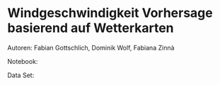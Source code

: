 # Windgeschwindigkeit Vorhersage basierend auf Wetterkarten

Autoren: Fabian Gottschlich, Dominik Wolf, Fabiana Zinnà

Notebook: 

Data Set:
